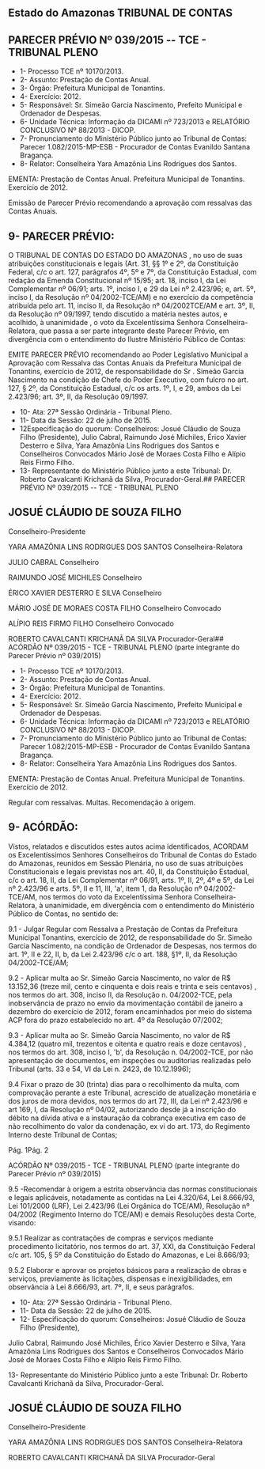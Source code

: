 
## Estado do Amazonas TRIBUNAL DE CONTAS

## PARECER PRÉVIO Nº 039/2015 -- TCE - TRIBUNAL PLENO

- 1- Processo TCE nº 10170/2013.
- 2- Assunto: Prestação de Contas Anual.
- 3- Órgão: Prefeitura Municipal de Tonantins.
- 4- Exercício: 2012.
- 5-  Responsável: Sr.  Simeão  Garcia  Nascimento,  Prefeito  Municipal  e  Ordenador  de Despesas.
- 6- Unidade Técnica: Informação da DICAMI nº 723/2013 e RELATÓRIO CONCLUSIVO Nº 88/2013 - DICOP.
- 7-  Pronunciamento  do  Ministério  Público  junto  ao  Tribunal  de  Contas: Parecer 1.082/2015-MP-ESB - Procurador de Contas Evanildo Santana Bragança.
- 8- Relator: Conselheira Yara Amazônia Lins Rodrigues dos Santos.

EMENTA: Prestação de Contas Anual. Prefeitura  Municipal  de  Tonantins. Exercício de 2012.

Emissão de Parecer Prévio recomendando a aprovação com ressalvas das Contas Anuais.

## 9- PARECER PRÉVIO:

O TRIBUNAL DE CONTAS DO ESTADO DO AMAZONAS ,  no uso  de  suas  atribuições  constitucionais  e  legais  (Art.  31,  §§  1º  e  2º,  da  Constituição Federal, c/c o art. 127, parágrafos 4º, 5º e 7º, da Constituição Estadual, com redação da Emenda Constitucional nº 15/95; art. 18, inciso I, da Lei Complementar nº 06/91; arts. 1º, inciso I, e 29 da Lei nº 2.423/96; e, art. 5º, inciso I, da Resolução nº 04/2002-TCE/AM) e no exercício da competência atribuída pelo art. 11, inciso II, da Resolução nº 04/2002TCE/AM e art. 3º, II, da Resolução nº 09/1997, tendo discutido a matéria nestes autos, e acolhido, à unanimidade ,  o  voto  da  Excelentíssima Senhora Conselheira-Relatora, que passa a ser parte integrante deste Parecer Prévio, em divergência com o entendimento do Ilustre Ministério Público de Contas:

EMITE PARECER PRÉVIO recomendando ao Poder Legislativo Municipal a Aprovação com Ressalva das Contas Anuais da Prefeitura Municipal de Tonantins, exercício de 2012, de responsabilidade do Sr . Simeão Garcia Nascimento na condição de Chefe do Poder Executivo, com fulcro no art. 127, § 2º, da Constituição Estadual, c/c os arts. 1º, I, e 29, ambos da Lei 2.423/96; art. 3º, II, da Resolução 09/1997.

- 10- Ata: 27ª Sessão Ordinária - Tribunal Pleno.
- 11- Data da Sessão: 22 de julho de 2015.
- 12Especificação do quorum: Conselheiros: Josué Cláudio de Souza Filho (Presidente), Julio Cabral, Raimundo José  Michiles, Érico Xavier Desterro e Silva,  Yara Amazônia Lins Rodrigues dos Santos e Conselheiros Convocados Mário José de Moraes Costa Filho e Alípio Reis Firmo Filho.
- 13- Representante do Ministério Público junto a este Tribunal: Dr. Roberto Cavalcanti Krichanã da Silva, Procurador-Geral.## PARECER PRÉVIO Nº 039/2015 -- TCE - TRIBUNAL PLENO

## JOSUÉ CLÁUDIO DE SOUZA FILHO

Conselheiro-Presidente

YARA AMAZÔNIA LINS RODRIGUES DOS SANTOS Conselheira-Relatora

JULIO CABRAL Conselheiro

RAIMUNDO JOSÉ MICHILES Conselheiro

ÉRICO XAVIER DESTERRO E SILVA Conselheiro

MÁRIO JOSÉ DE MORAES COSTA FILHO Conselheiro Convocado

ALÍPIO REIS FIRMO FILHO Conselheiro Convocado

ROBERTO CAVALCANTI KRICHANÃ DA SILVA Procurador-Geral## ACÓRDÃO Nº 039/2015 - TCE - TRIBUNAL PLENO (parte integrante do Parecer Prévio nº 039/2015)

- 1- Processo TCE nº 10170/2013.
- 2- Assunto: Prestação de Contas Anual.
- 3- Órgão: Prefeitura Municipal de Tonantins.
- 4- Exercício: 2012.
- 5-  Responsável: Sr.  Simeão  Garcia  Nascimento,  Prefeito  Municipal  e  Ordenador  de Despesas.
- 6- Unidade Técnica: Informação da DICAMI nº 723/2013 e RELATÓRIO CONCLUSIVO Nº 88/2013 - DICOP.
- 7-  Pronunciamento  do  Ministério  Público  junto  ao  Tribunal  de  Contas: Parecer 1.082/2015-MP-ESB - Procurador de Contas Evanildo Santana Bragança.
- 8- Relator: Conselheira Yara Amazônia Lins Rodrigues dos Santos.

EMENTA: Prestação de Contas Anual. Prefeitura  Municipal  de  Tonantins.  Exercício de 2012.

Regular com ressalvas. Multas. Recomendação à origem.

## 9- ACÓRDÃO:

Vistos, relatados e  discutidos estes autos acima identificados,  ACORDAM os Excelentíssimos  Senhores  Conselheiros  do  Tribunal  de  Contas  do  Estado  do Amazonas,  reunidos  em Sessão  Plenária,  no  uso  de suas  atribuições Constitucionais  e legais  previstas  nos  art.  40,  II, da  Constituição  Estadual,  c/c  o  art.  18,  II,  da Lei Complementar nº 06/91, arts. 1º, II, 2º, 4º e 5º, da Lei nº 2.423/96 e arts. 5º, II e 11, III, 'a', item 1, da Resolução nº 04/2002-TCE/AM, nos termos do voto da Excelentíssima Senhora Conselheira-Relatora, à  unanimidade,  em  divergência  com o  entendimento  do Ministério Público de Contas, no sentido de:

9.1 - Julgar Regular com Ressalva a Prestação de Contas da Prefeitura Municipal  Tonantins,  exercício  de  2012,  de  responsabilidade  do  Sr.  Simeão  Garcia Nascimento, na condição de Ordenador de Despesas, nos termos do art. 1º, II e 22, II, b, da Lei 2.423/96 c/c o art. 188, §1º, II, da Resolução 04/2002-TCE/AM;

9.2  -  Aplicar  multa ao  Sr.  Simeão  Garcia  Nascimento,  no  valor  de  R$ 13.152,36 (treze mil, cento e cinquenta e dois reais e trinta e seis centavos) , nos termos do art. 308, inciso II, da Resolução n. 04/2002-TCE, pela inobservância de prazo no envio da movimentação contábil de janeiro a dezembro do exercício de 2012, foram encaminhados por meio do sistema ACP fora do prazo estabelecido no art. 4º da Resolução 07/2002;

9.3  -  Aplicar  multa ao  Sr.  Simeão  Garcia  Nascimento,  no  valor  de  R$ 4.384,12 (quatro mil, trezentos e oitenta e quatro reais e doze centavos) , nos termos do art. 308, inciso I, 'b', da Resolução n. 04/2002-TCE, por não apresentação de documentos, em inspeções ou auditorias realizadas pelo Tribunal (arts. 33 e 54, VI da Lei n. 2423, de 10.12.1996);

9.4 Fixar o  prazo de 30 (trinta)  dias para o recolhimento da multa, com comprovação perante a este Tribunal, acrescido de atualização monetária e dos juros de mora devidos, nos termos do art 72, III, da Lei nº 2.423/96 e art 169, I, da Resolução nº 04/02,  autorizando  desde  já  a  inscrição  do  débito  na  dívida  ativa  e  a  instauração  da cobrança executiva em caso de não recolhimento do valor da condenação, ex vi do art. 173, do Regimento Interno deste Tribunal de Contas;

Pág. 1Pág. 2

ACÓRDÃO Nº 039/2015 - TCE - TRIBUNAL PLENO (parte integrante do Parecer Prévio nº 039/2015)

9.5 -Recomendar à origem a estrita observância das normas constitucionais e legais aplicáveis, notadamente as contidas na Lei 4.320/64, Lei 8.666/93, Lei  101/2000  (LRF),  Lei  2.423/96  (Lei  Orgânica  do  TCE/AM),  Resolução  nº  04/2002 (Regimento Interno do TCE/AM) e demais Resoluções desta Corte, visando:

9.5.1 Realizar as contratações de compras e serviços mediante procedimento licitatório, nos termos do art. 37, XXI, da Constituição Federal c/c art. 105, § 5º da Constituição do Estado do Amazonas, e Lei 8.666/93;

9.5.2 Elaborar e aprovar os projetos básicos para a realização de  obras  e  serviços,  previamente  às  licitações,  dispensas  e inexigibilidades, em observância à Lei 8.666/93, art. 7º, II, e seus parágrafos.

- 10- Ata: 27ª Sessão Ordinária - Tribunal Pleno.
- 11- Data da Sessão: 22 de julho de 2015.
- 12- Especificação do quorum: Conselheiros: Josué Cláudio de Souza Filho (Presidente),

Julio Cabral, Raimundo José Michiles, Érico Xavier Desterro e Silva,  Yara Amazônia Lins Rodrigues dos Santos e Conselheiros Convocados Mário José de  Moraes Costa Filho e Alípio Reis Firmo Filho.

13- Representante do Ministério Público junto a este Tribunal: Dr. Roberto Cavalcanti Krichanã da Silva, Procurador-Geral.

## JOSUÉ CLÁUDIO DE SOUZA FILHO

Conselheiro-Presidente

YARA AMAZÔNIA LINS RODRIGUES DOS SANTOS Conselheira-Relatora

ROBERTO CAVALCANTI KRICHANÃ DA SILVA Procurador-Geral